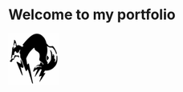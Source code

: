 # Welcome to my portfolio

<img src="https://github.com/Jonasand96/portfolio/blob/master/images/FOX.png" alt="" width="100"/>
